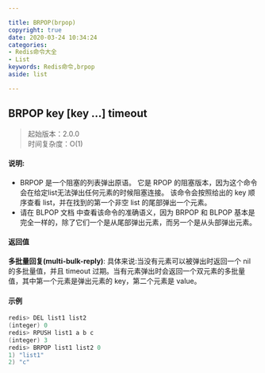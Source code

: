 ```yaml
---

title: BRPOP(brpop)
copyright: true
date: 2020-03-24 10:34:24
categories: 
- Redis命令大全
- List
keywords: Redis命令,brpop
aside: list

---
```

## BRPOP key [key ...] timeout 
>起始版本：2.0.0<br/>时间复杂度：O(1)  


#### 说明:
* BRPOP 是一个阻塞的列表弹出原语。 它是 RPOP 的阻塞版本，因为这个命令会在给定list无法弹出任何元素的时候阻塞连接。 该命令会按照给出的 key 顺序查看 list，并在找到的第一个非空 list 的尾部弹出一个元素。
* 请在 BLPOP 文档 中查看该命令的准确语义，因为 BRPOP 和 BLPOP 基本是完全一样的，除了它们一个是从尾部弹出元素，而另一个是从头部弹出元素。

#### 返回值

**多批量回复(multi-bulk-reply)**: 具体来说:当没有元素可以被弹出时返回一个 nil 的多批量值，并且 timeout 过期。当有元素弹出时会返回一个双元素的多批量值，其中第一个元素是弹出元素的 key，第二个元素是 value。


#### 示例

```c
redis> DEL list1 list2
(integer) 0
redis> RPUSH list1 a b c
(integer) 3
redis> BRPOP list1 list2 0
1) "list1"
2) "c"
```

